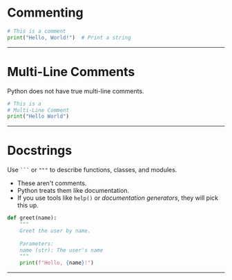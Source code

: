 # Commenting
``` python
# This is a comment
print("Hello, World!")  # Print a string
```

---
# Multi-Line Comments
Python does not have true multi-line comments.
``` python
# This is a 
# Multi-Line Comment
print("Hello World")
```

---
# Docstrings
Use ` ``` ` or `"""` to describe functions, classes, and modules.
- These aren't comments.
- Python treats them like documentation.
- If you use tools like `help()` or _documentation generators_, they will pick this up.
``` python
def greet(name):
    """
    Greet the user by name.
    
    Parameters:
    name (str): The user's name
    """
    print(f"Hello, {name}!")
```

---


